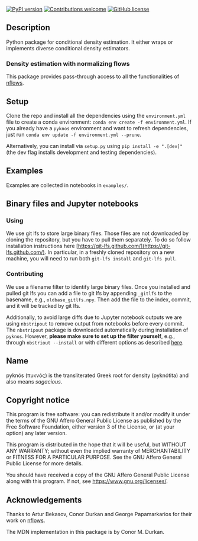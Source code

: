 [![PyPI version](https://badge.fury.io/py/pyknos.svg)](https://badge.fury.io/py/pyknos)
[![Contributions welcome](https://img.shields.io/badge/contributions-welcome-brightgreen.svg?style=flat)](https://github.com/mackelab/sbi/blob/master/CONTRIBUTING.md)
[![GitHub license](https://img.shields.io/github/license/mackelab/pyknos)](https://github.com/mackelab/sbi/blob/master/LICENSE.txt)

## Description

Python package for conditional density estimation. It either wraps or
implements diverse conditional density estimators.

### Density estimation with normalizing flows

This package provides pass-through access to all the
functionalities of [nflows](https://github.com/bayesiains/nflows).

## Setup

Clone the repo and install all the dependencies using the
`environment.yml` file to create a conda environment: `conda env
create -f environment.yml`. If you already have a `pyknos` environment
and want to refresh dependencies, just run `conda env update -f
environment.yml --prune`.

Alternatively, you can install via `setup.py` using `pip install -e
".[dev]"` (the dev flag installs development and testing
dependencies).

## Examples

Examples are collected in notebooks in `examples/`.

## Binary files and Jupyter notebooks

### Using

We use git lfs to store large binary files. Those files are not
downloaded by cloning the repository, but you have to pull them
separately. To do so follow installation instructions here
[https://git-lfs.github.com/](https://git-lfs.github.com/). In
particular, in a freshly cloned repository on a new machine, you will
need to run both `git-lfs install` and `git-lfs pull`.

### Contributing

We use a filename filter to identify large binary files. Once you
installed and pulled git lfs you can add a file to git lfs by
appending `_gitlfs` to the basename, e.g., `oldbase_gitlfs.npy`. Then
add the file to the index, commit, and it will be tracked by git lfs.

Additionally, to avoid large diffs due to Jupyter notebook outputs we
are using `nbstripout` to remove output from notebooks before every
commit. The `nbstripout` package is downloaded automatically during
installation of `pyknos`. However, **please make sure to set up the
filter yourself**, e.g., through `nbstriout --install` or with
different options as described
[here](https://github.com/kynan/nbstripout).

## Name

pyknós (πυκνός) is the transliterated Greek root for density
(pyknótita) and also means *sagacious*.

## Copyright notice

This program is free software: you can redistribute it and/or modify
it under the terms of the GNU Affero General Public License as published by
the Free Software Foundation, either version 3 of the License, or
(at your option) any later version.

This program is distributed in the hope that it will be useful,
but WITHOUT ANY WARRANTY; without even the implied warranty of
MERCHANTABILITY or FITNESS FOR A PARTICULAR PURPOSE.  See the
GNU Affero General Public License for more details.

You should have received a copy of the GNU Affero General Public License
along with this program.  If not, see <https://www.gnu.org/licenses/>.

## Acknowledgements

Thanks to Artur Bekasov, Conor Durkan and George Papamarkarios for
their work on [nflows](https://github.com/bayesiains/nflows).

The MDN implementation in this package is by Conor M. Durkan.
